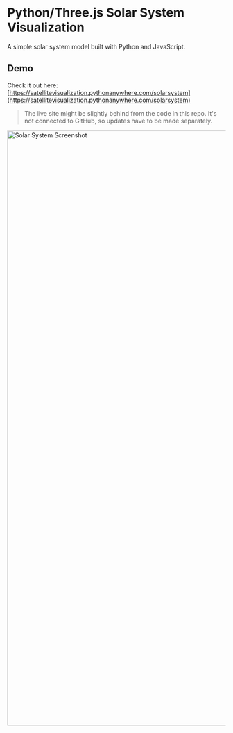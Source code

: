 # **Python**/**Three.js** Solar System Visualization

A simple solar system model built with Python and JavaScript.

## Demo
Check it out here:  [https://satellitevisualization.pythonanywhere.com/solarsystem](https://satellitevisualization.pythonanywhere.com/solarsystem)

> The live site might be slightly behind from the code in this repo. It's not connected to GitHub, so updates have to be made separately.


<img width="1373" alt="Solar System Screenshot" src="https://github.com/user-attachments/assets/d5073ec9-efcf-43dd-b945-ca3a3a6670e0" />
